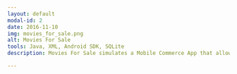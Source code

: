 ```yaml
---
layout: default
modal-id: 2
date: 2016-11-10
img: movies_for_sale.png
alt: Movies For Sale
tools: Java, XML, Android SDK, SQLite
description: Movies For Sale simulates a Mobile Commerce App that allow users to search and buy movies from local database. As well as, view details of movies, add and remove movies to and from the shopping cart, checkout selected movies and see an accumulated total. [Click here for Repo](https://github.com/ECarrasco91/project-2)

---
```

